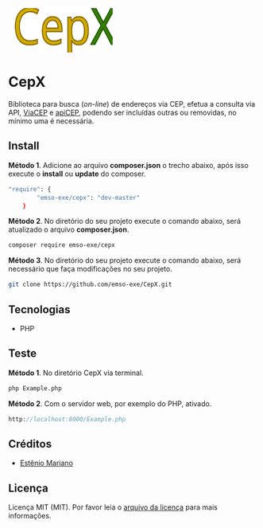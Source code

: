<img src="cepx.svg" alt="" width="200" height="89" style="position: relative; left: 10px;"> 

# CepX

Biblioteca para busca (_on-line_) de endereços via CEP, efetua a consulta via API, [ViaCEP](https://viacep.com.br/) e [apiCEP](https://apicep.com/), podendo ser incluídas outras ou removidas, no mínimo uma é necessária.

## Install

**Método 1**. Adicione ao arquivo **composer.json** o trecho abaixo, após isso execute o **install** ou **update** do composer.
```bash
"require": {
        "emso-exe/cepx": "dev-master"
    }
```

**Método 2**. No diretório do seu projeto execute o comando abaixo, será atualizado o arquivo **composer.json**.
```bash 
composer require emso-exe/cepx 
```

**Método 3**. No diretório do seu projeto execute o comando abaixo, será necessário que faça modificações no seu projeto.
```bash
git clone https://github.com/emso-exe/CepX.git
```

## Tecnologias

- PHP

## Teste

**Método 1**. No diretório CepX via terminal.
```bash
php Example.php
```
**Método 2**. Com o servidor web, por exemplo do PHP, ativado.
```php
http://localhost:8000/Example.php
```

## Créditos

- [Estênio Mariano](https://github.com/emso-exe)

## Licença

Licença MIT (MIT). Por favor leia o [arquivo da licença](LICENSE.md) para mais informações.
